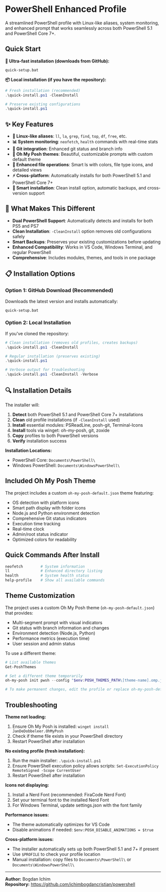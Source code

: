 # PowerShell Enhanced Profile

A streamlined PowerShell profile with Linux-like aliases, system monitoring, and enhanced prompt that works seamlessly across both PowerShell 5.1 and PowerShell Core 7+.

## Quick Start

**🚀 Ultra-fast installation (downloads from GitHub):**
```batch
quick-setup.bat
```

**📦 Local installation (if you have the repository):**
```powershell
# Fresh installation (recommended)
.\quick-install.ps1 -CleanInstall

# Preserve existing configurations
.\quick-install.ps1
```

## ✨ Key Features

- **🐧 Linux-like aliases**: `ll`, `la`, `grep`, `find`, `top`, `df`, `free`, etc.
- **📊 System monitoring**: `neofetch`, `health` commands with real-time stats
- **🔧 Git integration**: Enhanced git status and branch info
- **🎨 Oh My Posh themes**: Beautiful, customizable prompts with custom default theme
- **📁 Enhanced file operations**: Smart ls with colors, file type icons, and detailed views
- **⚡ Cross-platform**: Automatically installs for both PowerShell 5.1 and PowerShell Core 7+
- **🔄 Smart installation**: Clean install option, automatic backups, and cross-version support

## 🎯 What Makes This Different

- **Dual PowerShell Support**: Automatically detects and installs for both PS5 and PS7
- **Clean Installation**: `-CleanInstall` option removes old configurations safely
- **Smart Backups**: Preserves your existing customizations before updating
- **Enhanced Compatibility**: Works in VS Code, Windows Terminal, and regular PowerShell
- **Comprehensive**: Includes modules, themes, and tools in one package

## 📋 Installation Options

### Option 1: GitHub Download (Recommended)
Downloads the latest version and installs automatically:
```batch
quick-setup.bat
```

### Option 2: Local Installation
If you've cloned the repository:
```powershell
# Clean installation (removes old profiles, creates backups)
.\quick-install.ps1 -CleanInstall

# Regular installation (preserves existing)
.\quick-install.ps1

# Verbose output for troubleshooting
.\quick-install.ps1 -CleanInstall -Verbose
```

## 🔍 Installation Details

The installer will:
1. **Detect** both PowerShell 5.1 and PowerShell Core 7+ installations
2. **Clean** old profile installations (if `-CleanInstall` used)
3. **Install** essential modules: PSReadLine, posh-git, Terminal-Icons
4. **Install** tools via winget: oh-my-posh, git, zoxide
5. **Copy** profiles to both PowerShell versions
6. **Verify** installation success

**Installation Locations:**
- PowerShell Core: `Documents\PowerShell\`
- Windows PowerShell: `Documents\WindowsPowerShell\`

## Included Oh My Posh Theme

The project includes a custom `oh-my-posh-default.json` theme featuring:
- OS detection with platform icons
- Smart path display with folder icons
- Node.js and Python environment detection
- Comprehensive Git status indicators
- Execution time tracking
- Real-time clock
- Admin/root status indicator
- Optimized colors for readability

## Quick Commands After Install

```powershell
neofetch        # System information
ll              # Enhanced directory listing
health          # System health status
help-profile    # Show all available commands
```

## Theme Customization

The project uses a custom Oh My Posh theme (`oh-my-posh-default.json`) that provides:
- Multi-segment prompt with visual indicators
- Git status with branch information and changes
- Environment detection (Node.js, Python)
- Performance metrics (execution time)
- User session and admin status

To use a different theme:
```powershell
# List available themes
Get-PoshThemes

# Set a different theme temporarily
oh-my-posh init pwsh --config "$env:POSH_THEMES_PATH\[theme-name].omp.json" | Invoke-Expression

# To make permanent changes, edit the profile or replace oh-my-posh-default.json
```

## Troubleshooting

**Theme not loading:**
1. Ensure Oh My Posh is installed: `winget install JanDeDobbeleer.OhMyPosh`
2. Check if theme file exists in your PowerShell directory
3. Restart PowerShell after installation

**No existing profile (fresh installation):**
1. Run the main installer: `.\quick-install.ps1`
2. Ensure PowerShell execution policy allows scripts: `Set-ExecutionPolicy RemoteSigned -Scope CurrentUser`
3. Restart PowerShell after installation

**Icons not displaying:**
1. Install a Nerd Font (recommended: FiraCode Nerd Font)
2. Set your terminal font to the installed Nerd Font
3. For Windows Terminal, update settings.json with the font family

**Performance issues:**
- The theme automatically optimizes for VS Code
- Disable animations if needed: `$env:POSH_DISABLE_ANIMATIONS = $true`

**Cross-platform issues:**
- The installer automatically sets up both PowerShell 5.1 and 7+ if present
- Use `$PROFILE` to check your profile location
- Manual installation: copy files to `Documents\PowerShell\` or `Documents\WindowsPowerShell\`

---

**Author:** Bogdan Ichim  
**Repository:** https://github.com/ichimbogdancristian/powershell

